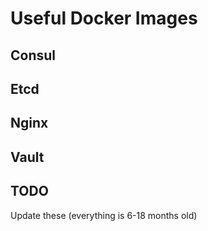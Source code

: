 # Useful Docker Images  

## Consul  

## Etcd  

## Nginx  

## Vault  



## TODO  
Update these (everything is 6-18 months old)  

